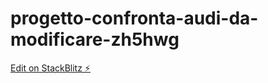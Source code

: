 # progetto-confronta-audi-da-modificare-zh5hwg

[Edit on StackBlitz ⚡️](https://stackblitz.com/edit/progetto-confronta-audi-da-modificare-zh5hwg)
